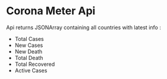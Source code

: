 # Corona Meter Api

Api returns JSONArray containing all countries with latest info :

* Total Cases
* New Cases
* New Death
* Total Death
* Total Recovered
* Active Cases

